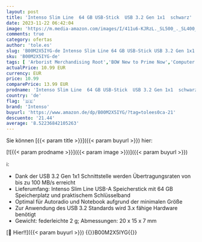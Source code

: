 ```yaml
---
layout: post
title: 'Intenso Slim Line  64 GB USB-Stick  USB 3.2 Gen 1x1  schwarz'
date: 2023-11-22 06:42:04
image: 'https://m.media-amazon.com/images/I/411u6-KJRzL._SL500_._SL400_.jpg'
comments: true
category: ofertas
author: 'tole.es'
slug: 'B00M2X5IYG-de Intenso Slim Line 64 GB USB-Stick USB 3.2 Gen 1x1 schwarz'
sku: 'B00M2X5IYG-de'
tags: [ 'Arborist Merchandising Root','BOW New to Prime Now','Computer & Zubehör','Datenspeicher','Externe Datenspeicher','Self Service','Special Features Stores','Stores','USB-Sticks','e26659c6-d1cd-45cb-800b-2f9b432b8572_0','e26659c6-d1cd-45cb-800b-2f9b432b8572_9101','intenso','🇩🇪', ]
actualPrice: 10.99 EUR
currency: EUR
price: 10.99
comparePrice: 13.99 EUR
prodname: 'Intenso Slim Line  64 GB USB-Stick  USB 3.2 Gen 1x1  schwarz'
country: 'de'
flag: '🇩🇪'
brand: 'Intenso'
buyurl: 'https://www.amazon.de/dp/B00M2X5IYG/?tag=tolees0ca-21'
descuento: '21.44'
average: '8.52236842105263'
---
```


Sie können [{{< param title >}}]({{< param buyurl >}}) hier:

[![{{< param prodname >}}]({{< param image >}})]({{< param buyurl >}})

ℹ️:

- Dank der USB 3.2 Gen 1x1 Schnittstelle werden Übertragungsraten von bis zu 100 MB/s erreicht
- Lieferumfang: Intenso Slim Line USB-A Speicherstick mit 64 GB Speicherplatz und praktischem Schlüsselband
- Optimal für Autoradio und Notebook aufgrund der minimalen Größe
- Zur Anwendung des USB 3.2 Standards wird 3.x fähige Hardware benötigt
- Gewicht: federleichte 2 g; Abmessungen: 20 x 15 x 7 mm

[🛒 Hier!!]({{< param buyurl >}})
{{<world>}}B00M2X5IYG{{</world>}}
